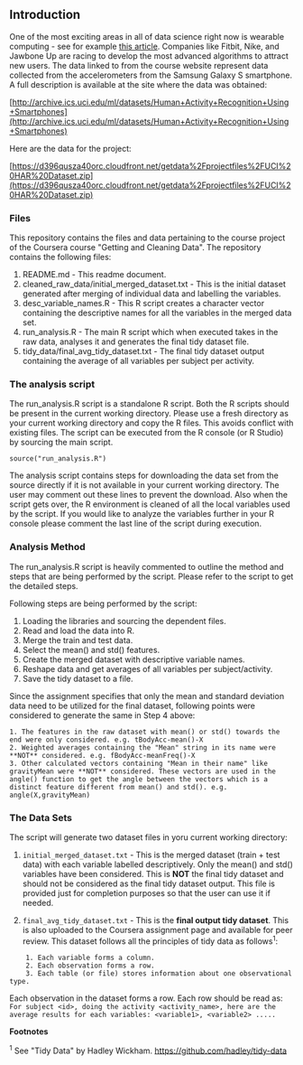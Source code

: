 ## Introduction

One of the most exciting areas in all of data science right now is wearable computing - see for example [this article](http://www.insideactivitytracking.com/data-science-activity-tracking-and-the-battle-for-the-worlds-top-sports-brand/). Companies like Fitbit, Nike, and Jawbone Up are racing to develop the most advanced algorithms to attract new users. The data linked to from the course website represent data collected from the accelerometers from the Samsung Galaxy S smartphone. A full description is available at the site where the data was obtained:

[http://archive.ics.uci.edu/ml/datasets/Human+Activity+Recognition+Using+Smartphones](http://archive.ics.uci.edu/ml/datasets/Human+Activity+Recognition+Using+Smartphones)

Here are the data for the project:

[https://d396qusza40orc.cloudfront.net/getdata%2Fprojectfiles%2FUCI%20HAR%20Dataset.zip](https://d396qusza40orc.cloudfront.net/getdata%2Fprojectfiles%2FUCI%20HAR%20Dataset.zip)


### Files

This repository contains the files and data pertaining to the course project of the Coursera course "Getting and Cleaning Data". The repository contains the following files:

1. README.md - This readme document.
2. cleaned\_raw\_data/initial\_merged\_dataset.txt - This is the initial dataset generated after merging of individual data and labelling the variables.
2. desc\_variable\_names.R - This R script creates a character vector containing the descriptive names for all the variables in the merged data set.
3. run\_analysis.R - The main R script which when executed takes in the raw data, analyses it and generates the final tidy dataset file.
4. tidy\_data/final\_avg\_tidy\_dataset.txt - The final tidy dataset output containing the average of all variables per subject per activity.


### The analysis script

The run\_analysis.R script is a standalone R script. Both the R scripts should be present in the current working directory. Please use a fresh directory as your current working directory and copy the R files. This avoids conflict with existing files. The script can be executed from the R console (or R Studio) by sourcing the main script.

<!-- -->
    source("run_analysis.R")

The analysis script contains steps for downloading the data set from the source directly if it is not available in your current working directory. The user may comment out these lines to prevent the download. Also when the script gets over, the R environment is cleaned of all the local variables used by the script. If you would like to analyze the variables further in your R console please comment the last line of the script during execution.


### Analysis Method

The run\_analysis.R script is heavily commented to outline the method and steps that are being performed by the script. Please refer to the script to get the detailed steps.

Following steps are being performed by the script:

1. Loading the libraries and sourcing the dependent files.
2. Read and load the data into R.
3. Merge the train and test data.
4. Select the mean() and std() features.
5. Create the merged dataset with descriptive variable names.
6. Reshape data and get averages of all variables per subject/activity.
7. Save the tidy dataset to a file.

Since the assignment specifies that only the mean and standard deviation data need to be utilized for the final dataset, following points were considered to generate the same in Step 4 above:

    1. The features in the raw dataset with mean() or std() towards the end were only considered. e.g. tBodyAcc-mean()-X
    2. Weighted averages containing the "Mean" string in its name were **NOT** considered. e.g. fBodyAcc-meanFreq()-X
    3. Other calculated vectors containing "Mean in their name" like gravityMean were **NOT** considered. These vectors are used in the angle() function to get the angle between the vectors which is a distinct feature different from mean() and std(). e.g. angle(X,gravityMean)


### The Data Sets

The script will generate two dataset files in yoru current working directory:

1. `initial_merged_dataset.txt` - This is the merged dataset (train + test data) with each variable labelled descriptively. Only the mean() and std() variables have been considered. This is **NOT** the final tidy dataset and should not be considered as the final tidy dataset output. This file is provided just for completion purposes so that the user can use it if needed.

2. `final_avg_tidy_dataset.txt` - This is the **final output tidy dataset**. This is also uploaded to the Coursera assignment page and available for peer review. This dataset follows all the principles of tidy data as follows<sup>1</sup>:

<!-- -->
        1. Each variable forms a column.
        2. Each observation forms a row.
        3. Each table (or file) stores information about one observational type.

Each observation in the dataset forms a row. Each row should be read as:
`For subject <id>, doing the activity <activity_name>, here are the average results for each variables: <variable1>, <variable2> .....`


**Footnotes**

<sup>1</sup> See "Tidy Data" by Hadley Wickham. https://github.com/hadley/tidy-data
